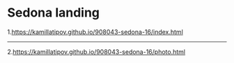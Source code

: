 # Sedona landing 


1.https://kamillatipov.github.io/908043-sedona-16/index.html
____
2.https://kamillatipov.github.io/908043-sedona-16/photo.html
